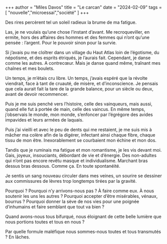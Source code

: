 +++
author = "Miles Davos"
title = "Le carcan"
date = "2024-02-09"
tags = [
    "nouvelle","microessai","société"
]
+++

Des rires percèrent tel un soleil radieux la brume de ma fatigue.

Las, je ne voulais qu’une chose l’instant d’avant. Me recroqueviller, en ermite, hors des affaires des hommes et des femmes qui n’ont qu’une pensée : l’argent. Pour le pouvoir sinon pour la survie.

Si j’avais pu me cloîtrer dans un village du Haut Atlas loin de l’égotisme, du népotisme, et des esprits étriqués, je l’aurais fait. Cependant, je danse comme les autres. A contrecœur. Mais je danse quand même, traînant mes chaînes et mes boulets.

Un temps, je m’étais cru libre. Un temps, j’avais espéré que la révolte viendrait, face à tant de cruauté, de misère, et d’inconscience. Je pensais que cela aurait fait la tare de la grande balance, pour un siècle ou deux, avant de devoir recommencer.

Puis je me suis penché vers l’histoire, celle des vainqueurs, mais aussi, quand elle fut à portée de main, celle des vaincus. En même temps, j’observais le monde, mon monde, s’enfoncer par l’égrégore des avides impavides et leurs armées de laquais.

Puis j’ai vieilli et avec le peu de dents qui me restaient, je me suis mis à mâcher ma colère afin de la digérer, infectant ainsi chaque fibre, chaque tissu de mon être. Inexorablement se courbaient mon échine et mon dos. 

Tandis que je ruminais ma fatigue et mon romantisme, je les vis devant moi. Gais, joyeux, insouciants, débordant de vie et d’énergie. Des non-adultes qui n’ont pas encore revêtu masque et individualisme. Marchant bras dessus bras dessous. Comme ça. En toute spontanéité.

Je sentis un sang nouveau circuler dans mes veines, un sourire se dessiner aux commissures de lèvres trop longtemps tirées par la gravité.

Pourquoi ? Pourquoi n’y arrivons-nous pas ? À faire comme eux. À nous soutenir les uns les autres ? Pourquoi accepter d’être misérables, vénaux, bourrus ? Pourquoi donner la sève de nos vies pour une poignée d’inhumains et faire semblant que tout va bien ?

Quand avons-nous tous bifurqué, nous éloignant de cette belle lumière que nous portions toutes et tous en nous ?

Par quelle formule maléfique nous sommes-nous toutes et tous transmutés ? En lâches.
